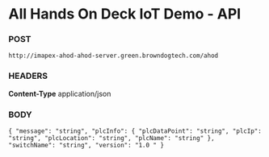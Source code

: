 # All Hands On Deck IoT Demo - API

### POST

`http://imapex-ahod-ahod-server.green.browndogtech.com/ahod`

### HEADERS
**Content-Type**        application/json

### BODY
`
{
  "message": "string",
  "plcInfo": {
    "plcDataPoint": "string",
    "plcIp": "string",
    "plcLocation": "string",
    "plcName": "string"
  },
  "switchName": "string",
  "version": "1.0 "
}
`